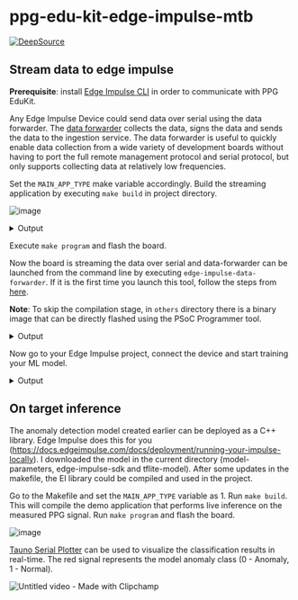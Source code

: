 # ppg-edu-kit-edge-impulse-mtb

[![DeepSource](https://deepsource.io/gh/vladBaciu/ppg-edu-kit-edge-impulse-mtb.svg/?label=active+issues&show_trend=true&token=kAoz_Mu1cturth8eQ9ygMEbv)](https://deepsource.io/gh/vladBaciu/ppg-edu-kit-edge-impulse-mtb/?ref=repository-badge)


## Stream data to edge impulse

**Prerequisite**: install [Edge Impulse CLI](https://docs.edgeimpulse.com/docs/edge-impulse-cli/cli-installation) in order to communicate with PPG EduKit.

Any Edge Impulse Device could send data over serial using the data forwarder. The [data forwarder](https://docs.edgeimpulse.com/docs/edge-impulse-cli/cli-data-forwarder) collects the data, signs the data and sends the data to the ingestion service. The data forwarder is useful to quickly enable data collection from a wide variety of development boards without having to port the full remote management protocol and serial protocol, but only supports collecting data at relatively low frequencies.

Set the ```MAIN_APP_TYPE``` make variable accordingly. Build the streaming application by executing ```make build``` in project directory.

![image](https://user-images.githubusercontent.com/24388880/208964145-04b37a6d-5e2c-4e0f-9902-773d9b3bfd78.png) 

<details>
<summary>Output</summary>

![image](https://user-images.githubusercontent.com/24388880/208968099-aac78298-ded0-4a7c-9f6d-3c6ac9758580.png)

</details>

Execute ```make program``` and flash the board. 


Now the board is streaming the data over serial and data-forwarder can be launched from the command line by executing ```edge-impulse-data-forwarder```. If it is the first time you launch this tool, follow the steps from [here](https://docs.edgeimpulse.com/docs/edge-impulse-cli/cli-data-forwarder).

**Note**: To skip the compilation stage, in ```others``` directory there is a binary image that can be directly flashed using the PSoC Programmer tool.

<details>
<summary>Output</summary>

![image](https://user-images.githubusercontent.com/24388880/208968643-039311fa-fa6d-4761-9614-417369840129.png)
![image](https://user-images.githubusercontent.com/24388880/208968375-5232d41a-5a97-41c9-9000-d9926c0c05d6.png)

</details>

Now go to your Edge Impulse project, connect the device and start training your ML model. 

<details>
<summary>Output</summary>
An anomaly detection model was trained to determine if the recorded PPG signal contains any artifacts.

![image](https://user-images.githubusercontent.com/24388880/208969320-3ca8c549-aa8f-446f-9ac3-ae15bb8ebe3b.png)

</details>

## On target inference

The anomaly detection model created earlier can be deployed as a C++ library. Edge Impulse does this for you (https://docs.edgeimpulse.com/docs/deployment/running-your-impulse-locally). I downloaded the model in the current directory (model-parameters, edge-impulse-sdk and tflite-model). After some updates in the makefile, the EI library could be compiled and used in the project.

Go to the Makefile and set the ```MAIN_APP_TYPE``` variable as 1. Run ```make build```. This will compile the demo application that performs live inference on the measured PPG signal. Run ```make program``` and flash the board.

![image](https://user-images.githubusercontent.com/24388880/208971955-5a5f0975-c4de-4e53-ba7e-f39462a85429.png)

[Tauno Serial Plotter](https://github.com/taunoe/tauno-serial-plotter) can be used to visualize the classification results in real-time. The red signal represents the model anomaly class (0 - Anomaly, 1 - Normal).


![Untitled video - Made with Clipchamp](https://user-images.githubusercontent.com/24388880/208976992-66f7d82f-46a1-4fcd-9c6d-283162365e3b.gif)



